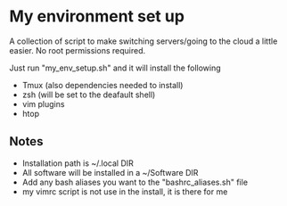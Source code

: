 # My environment set up
A collection of script to make switching servers/going to the cloud a little easier. No root permissions required. 

Just run "my_env_setup.sh" and it will install the following
* Tmux (also dependencies needed to install)
* zsh (will be set to the deafault shell)
* vim plugins
* htop

## Notes
* Installation path is ~/.local DIR
* All software will be installed in a ~/Software DIR
* Add any bash aliases you want to the "bashrc_aliases.sh" file
* my vimrc script is not use in the install, it is there for me